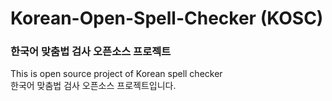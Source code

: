 ﻿# Korean-Open-Spell-Checker (KOSC)
### 한국어 맞춤법 검사 오픈소스 프로젝트
  
This is open source project of Korean spell checker  
한국어 맞춤법 검사 오픈소스 프로젝트입니다.  
